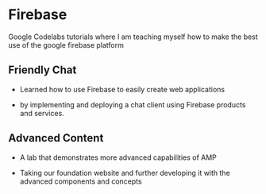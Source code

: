 # Firebase

Google Codelabs tutorials where I am teaching myself how to make the best use of the google firebase platform

## Friendly Chat

* Learned how to use Firebase to easily create web applications 

* by implementing and deploying a chat client using Firebase products and services.

## Advanced Content

* A lab that demonstrates more advanced capabilities of AMP

* Taking our foundation website and further developing it with the advanced components and concepts
